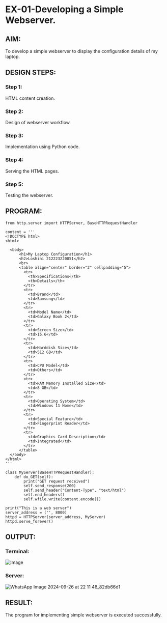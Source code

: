 # EX-01-Developing a Simple Webserver.

## AIM:
To develop a simple webserver to display the configuration details of my laptop.

## DESIGN STEPS:

### Step 1: 
HTML content creation.

### Step 2:
Design of webserver workflow.

### Step 3:
Implementation using Python code.

### Step 4:
Serving the HTML pages.

### Step 5:
Testing the webserver.

## PROGRAM:
```
from http.server import HTTPServer, BaseHTTPRequestHandler

content = '''
<!DOCTYPE html>
<html>
 
  <body>
      <h1>My Laptop Configuration</h1>
      <h2>Loshini 212223220051</h2>
      <br>
      <table align="center" border="2" cellpadding="5">
        <tr>
          <th>Specifications</th>
          <th>Details</th>
        </tr>
        <tr>
          <td>Brand</td>
          <td>Samsung</td>
        </tr>
        <tr>
          <td>Model Name</td>
          <td>Galaxy Book 2</td>
        </tr>
        <tr>
          <td>Screen Size</td>
          <td>15.6</td>
        </tr>
        <tr>
          <td>Harddisk Size</td>
          <td>512 GB</td>
        </tr>
        <tr>
          <td>CPU Model</td>
          <td>Others</td>
        </tr>
        <tr>
          <td>RAM Memory Installed Size</td>
          <td>8 GB</td>
        </tr>
        <tr>
          <td>Operating System</td>
          <td>Windows 11 Home</td>
        </tr>
        <tr>
          <td>Special Feature</td>
          <td>Fingerprint Reader</td>
        </tr>
        <tr>
          <td>Graphics Card Description</td>
          <td>Integrated</td>
        </tr>
      </table>
  </body>
</html>
'''

class MyServer(BaseHTTPRequestHandler):
    def do_GET(self):
        print("GET request received")
        self.send_response(200)
        self.send_header("Content-Type", "text/html")
        self.end_headers()
        self.wfile.write(content.encode())

print("This is a web server")
server_address = ('', 8000)
httpd = HTTPServer(server_address, MyServer)
httpd.serve_forever()
```
## OUTPUT:

### Terminal:
![image](https://github.com/user-attachments/assets/0c0b963a-b37f-46e9-8929-a4fe664c8e4d)

### Server:
![WhatsApp Image 2024-09-26 at 22 11 48_82db66d1](https://github.com/user-attachments/assets/4d7b9b9e-53a1-4167-a157-26b637f06e42)

## RESULT:
The program for implementing simple webserver is executed successfully.

